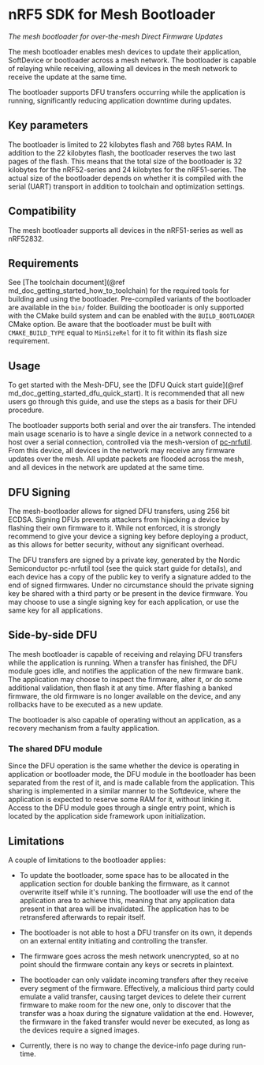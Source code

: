 # nRF5 SDK for Mesh Bootloader

*The mesh bootloader for over-the-mesh Direct Firmware Updates*

The mesh bootloader enables mesh devices to update their application, SoftDevice or bootloader
across a mesh network. The bootloader is capable of relaying while receiving, allowing all
devices in the mesh network to receive the update at the same time.

The bootloader supports DFU transfers occurring while the application is running, significantly
reducing application downtime during updates.

## Key parameters

The bootloader is limited to 22 kilobytes flash and 768 bytes RAM. In addition to the 22 kilobytes
flash, the bootloader reserves the two last pages of the flash. This means that the total size of
the bootloader is 32 kilobytes for the nRF52-series and 24 kilobytes for the nRF51-series.
The actual size of the bootloader depends on whether it is compiled with the serial (UART)
transport in addition to toolchain and optimization settings.

## Compatibility

The mesh bootloader supports all devices in the nRF51-series as well as nRF52832.

## Requirements
See [The toolchain document](@ref md_doc_getting_started_how_to_toolchain) for the required tools
for building and using the bootloader. Pre-compiled variants of the bootloader are available in
the `bin/` folder. Building the bootloader is only supported with the CMake build system and can
be enabled with the `BUILD_BOOTLOADER` CMake option. Be aware that the bootloader must be built
with `CMAKE_BUILD_TYPE` equal to `MinSizeRel` for it to fit within its flash size requirement.

## Usage

To get started with the Mesh-DFU, see the
[DFU Quick start guide](@ref md_doc_getting_started_dfu_quick_start). It is recommended that all
new users go through this guide, and use the steps as a basis for their DFU procedure.

The bootloader supports both serial and over the air transfers. The intended
main usage scenario is to have a single device in a network connected to a host
over a serial connection, controlled via the mesh-version of [pc-nrfutil](https://github.com/NordicSemiconductor/pc-nrfutil). From this
device, all devices in the network may receive any firmware updates over the
mesh. All update packets are flooded across the mesh, and all devices in the
network are updated at the same time.

## DFU Signing

The mesh-bootloader allows for signed DFU transfers, using 256 bit ECDSA. Signing DFUs prevents
attackers from hijacking a device by flashing their own firmware to it. While not enforced, it
is strongly recommend to give your device a signing key before deploying a product, as this
allows for better security, without any significant overhead.

The DFU transfers are signed by a private key, generated by the Nordic Semiconductor pc-nrfutil
tool (see the quick start guide for details), and each device has a copy of the public key to
verify a signature added to the end of signed firmwares. Under no circumstance should the private
signing key be shared with a third party or be present in the device firmware. You may choose to
use a single signing key for each application, or use the same key for all applications.

## Side-by-side DFU

The mesh bootloader is capable of receiving and relaying DFU transfers while the application is
running. When a transfer has finished, the DFU module goes idle, and notifies the application of
the new firmware bank. The application may choose to inspect the firmware, alter it, or do some
additional validation, then flash it at any time. After flashing a banked firmware, the old
firmware is no longer available on the device, and any rollbacks have to be executed as a new
update.

The bootloader is also capable of operating without an application, as a recovery mechanism from
a faulty application.

### The shared DFU module

Since the DFU operation is the same whether the device is operating in application or bootloader
mode, the DFU module in the bootloader has been separated from the rest of it, and is made
callable from the application. This sharing is implemented in a similar manner to the Softdevice,
where the application is expected to reserve some RAM for it, without linking it.
Access to the DFU module goes through a single entry point, which is located by the application side
framework upon initialization.

## Limitations

A couple of limitations to the bootloader applies:

- To update the bootloader, some space has to be allocated in the application section for double
banking the firmware, as it cannot overwrite itself while it's running. The bootloader will use
the end of the application area to achieve this, meaning that any application data present in that
area will be invalidated. The application has to be retransfered afterwards to repair itself.

- The bootloader is not able to host a DFU transfer on its own, it depends on an external entity
initiating and controlling the transfer.

- The firmware goes across the mesh network unencrypted, so at no point should the firmware contain
any keys or secrets in plaintext.

- The bootloader can only validate incoming transfers after they receive every segment of the
firmware. Effectively, a malicious third party could emulate a valid transfer, causing target
devices to delete their current firmware to make room for the new one, only to discover that the
transfer was a hoax during the signature validation at the end. However, the firmware in the faked
transfer would never be executed, as long as the devices require a signed images.

- Currently, there is no way to change the device-info page during run-time.
